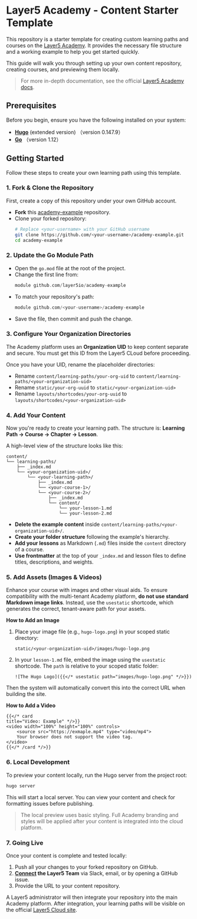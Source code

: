 
# Layer5 Academy - Content Starter Template

This repository is a starter template for creating custom learning paths and courses on the [Layer5 Academy](https://cloud.layer5.io/academy/overview). It provides the necessary file structure and a working example to help you get started quickly.

This guide will walk you through setting up your own content repository, creating courses, and previewing them locally.

> For more in-depth documentation, see the official [Layer5 Academy docs](https://docs.layer5.io/cloud/academy/).

## Prerequisites

Before you begin, ensure you have the following installed on your system:

  * [**Hugo**](https://gohugo.io/getting-started/installing/) (extended version) （version 0.147.9）
  * [**Go**](https://go.dev/doc/install) （version 1.12）

## Getting Started

Follow these steps to create your own learning path using this template.

### 1. Fork & Clone the Repository

First, create a copy of this repository under your own GitHub account.

  - **Fork** this [academy-example](https://github.com/layer5io/academy-example) repository.
  - Clone your forked repository:
    ```bash
    # Replace <your-username> with your GitHub username
    git clone https://github.com/<your-username>/academy-example.git
    cd academy-example
    ```

### 2. Update the Go Module Path

  - Open the `go.mod` file at the root of the project.
  - Change the first line from:
    ```go
    module github.com/layer5io/academy-example
    ```
  - To match your repository's path:
    ```go
    module github.com/<your-username>/academy-example
    ```
  - Save the file, then commit and push the change.

### 3. Configure Your Organization Directories

The Academy platform uses an **Organization UID** to keep content separate and secure. You must get this ID from the Layer5 CLoud before proceeding.

Once you have your UID, rename the placeholder directories:

  - Rename `content/learning-paths/your-org-uid` to `content/learning-paths/<your-organization-uid>`
  - Rename `static/your-org-uuid` to `static/<your-organization-uid>`
  - Rename `layouts/shortcodes/your-org-uuid` to `layouts/shortcodes/<your-organization-uid>`

### 4. Add Your Content

Now you're ready to create your learning path. The structure is: **Learning Path → Course → Chapter → Lesson**.

A high-level view of the structure looks like this:
  ```text
  content/
  └── learning-paths/
      ├── _index.md
      └── <your-organization-uid>/
          └── <your-learning-path>/
              ├── _index.md
              └── <your-course-1>/
              └── <your-course-2>/
                  ├── _index.md
                  └── content/
                      └── your-lesson-1.md
                      └── your-lesson-2.md
  ```

  - **Delete the example content** inside `content/learning-paths/<your-organization-uid>/`.
  - **Create your folder structure** following the example's hierarchy.
  - **Add your lessons** as Markdown (`.md`) files inside the `content` directory of a course.
  - **Use frontmatter** at the top of your `_index.md` and lesson files to define titles, descriptions, and weights.

### 5. Add Assets (Images & Videos)

Enhance your course with images and other visual aids. To ensure compatibility with the multi-tenant Academy platform, **do not use standard Markdown image links**. Instead, use the `usestatic` shortcode, which generates the correct, tenant-aware path for your assets.

**How to Add an Image**

1.  Place your image file (e.g., `hugo-logo.png`) in your scoped static directory:

    ```text
    static/<your-organization-uid>/images/hugo-logo.png
    ```
2.  In your `lesson-1.md` file, embed the image using the `usestatic` shortcode. The `path` is relative to your scoped static folder: 

    ```text
    ![The Hugo Logo]({{</* usestatic path="images/hugo-logo.png" */>}})
    ```

Then the system will automatically convert this into the correct URL when building the site.

**How to Add a Video**

```text
{{</* card 
title="Video: Example" */>}}
<video width="100%" height="100%" controls>
    <source src="https://exmaple.mp4" type="video/mp4">
    Your browser does not support the video tag.
</video>
{{</* /card */>}}
```

### 6. Local Development

To preview your content locally, run the Hugo server from the project root:

```bash
hugo server
```

This will start a local server. You can view your content and check for formatting issues before publishing.

> The local preview uses basic styling. Full Academy branding and styles will be applied after your content is integrated into the cloud platform.

### 7. Going Live

Once your content is complete and tested locally:

1.  Push all your changes to your forked repository on GitHub.
2.  **[Connect](https://layer5.io/company/contact) the Layer5 Team** via Slack, email, or by opening a GitHub issue.
3.  Provide the URL to your content repository.

A Layer5 administrator will then integrate your repository into the main Academy platform. After integration, your learning paths will be visible on the official [Layer5 Cloud site](https://cloud.layer5.io/academy/overview).
